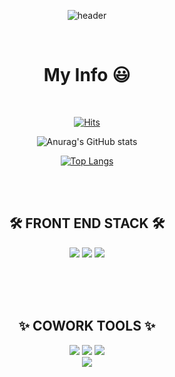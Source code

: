 <div align='center'>


![header](https://capsule-render.vercel.app/api?type=slice&color=gradient&height=160&section=header&text=Hi!%20I'm%20MinJu!%20&fontAlign=50&fontAlignY=70&fontSize=90&fontColor=fff)

<br>

<div align='center'><h1 style='border-bottom:none; '> My Info 😃</h1>


<br>


[![Hits](https://hits.seeyoufarm.com/api/count/incr/badge.svg?url=https%3A%2F%2Fgithub.com%2Fmagracarta&count_bg=%23032F77&title_bg=%23008ECA&icon=baidu.svg&icon_color=%23FFFFFF&title=hits&edge_flat=false)](https://github.com/magracarta)

![Anurag's GitHub stats](https://github-readme-stats.vercel.app/api?username=magracarta&border_color=141321&show_icons=true&theme=radical) 

[![Top Langs](https://github-readme-stats.vercel.app/api/top-langs/?username=magracarta&border_color=141321&bg_color=141321&title_color=fb418b&text_color=a8fdf6&langs_count=8)](https://github.com/magracarta/github-readme-stats)



<br><br>

## 🛠 FRONT END STACK 🛠


<img src="https://img.shields.io/badge/HTML5-E34F26?style=for-the-badge&logo=HTML5&logoColor=white"> <img src="https://img.shields.io/badge/CSS3-1572B6?style=for-the-badge&logo=CSS3&logoColor=white"> <img src="https://img.shields.io/badge/JavaScript-F7DF1E?style=for-the-badge&logo=JavaScript&logoColor=white"> 
<br>



<br><br><br>

## ✨ COWORK TOOLS ✨

<img src="https://img.shields.io/badge/Photoshop-31A8FF?style=for-the-badge&logo=Adobe Photoshop&logoColor=white"> <img src="https://img.shields.io/badge/Illustrator-FF9A00?style=for-the-badge&logo=Adobe Illustrator&logoColor=white"> <img src="https://img.shields.io/badge/Figma-F24E1E?style=for-the-badge&logo=Figma&logoColor=white">    
<img src="https://img.shields.io/badge/Visual Studio Code-007ACC?style=for-the-badge&logo=Visual Studio Code&logoColor=white"> 





<br><br>

</div>



